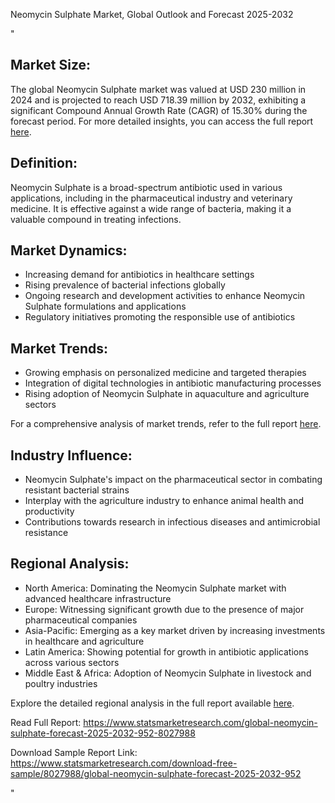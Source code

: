Neomycin Sulphate Market, Global Outlook and Forecast 2025-2032

"<html>
<h2>Market Size:</h2>
<p>The global Neomycin Sulphate market was valued at USD 230 million in 2024 and is projected to reach USD 718.39 million by 2032, exhibiting a significant Compound Annual Growth Rate (CAGR) of 15.30% during the forecast period. For more detailed insights, you can access the full report <a href='https://www.statsmarketresearch.com/global-neomycin-sulphate-forecast-2025-2032-952-8027988'>here</a>.</p>

<h2>Definition:</h2>
<p>Neomycin Sulphate is a broad-spectrum antibiotic used in various applications, including in the pharmaceutical industry and veterinary medicine. It is effective against a wide range of bacteria, making it a valuable compound in treating infections.</p>

<h2>Market Dynamics:</h2>
<ul>
  <li>Increasing demand for antibiotics in healthcare settings</li>
  <li>Rising prevalence of bacterial infections globally</li>
  <li>Ongoing research and development activities to enhance Neomycin Sulphate formulations and applications</li>
  <li>Regulatory initiatives promoting the responsible use of antibiotics</li>
</ul>

<h2>Market Trends:</h2>
<ul>
  <li>Growing emphasis on personalized medicine and targeted therapies</li>
  <li>Integration of digital technologies in antibiotic manufacturing processes</li>
  <li>Rising adoption of Neomycin Sulphate in aquaculture and agriculture sectors</li>
</ul>
<p>For a comprehensive analysis of market trends, refer to the full report <a href='https://www.statsmarketresearch.com/global-neomycin-sulphate-forecast-2025-2032-952-8027988'>here</a>.</p>

<h2>Industry Influence:</h2>
<ul>
  <li>Neomycin Sulphate's impact on the pharmaceutical sector in combating resistant bacterial strains</li>
  <li>Interplay with the agriculture industry to enhance animal health and productivity</li>
  <li>Contributions towards research in infectious diseases and antimicrobial resistance</li>
</ul>

<h2>Regional Analysis:</h2>
<ul>
  <li>North America: Dominating the Neomycin Sulphate market with advanced healthcare infrastructure</li>
  <li>Europe: Witnessing significant growth due to the presence of major pharmaceutical companies</li>
  <li>Asia-Pacific: Emerging as a key market driven by increasing investments in healthcare and agriculture</li>
  <li>Latin America: Showing potential for growth in antibiotic applications across various sectors</li>
  <li>Middle East & Africa: Adoption of Neomycin Sulphate in livestock and poultry industries</li>
</ul>
<p>Explore the detailed regional analysis in the full report available <a href='https://www.statsmarketresearch.com/global-neomycin-sulphate-forecast-2025-2032-952-8027988'>here</a>.</p>

<p>Read Full Report: <a href='https://www.statsmarketresearch.com/global-neomycin-sulphate-forecast-2025-2032-952-8027988'>https://www.statsmarketresearch.com/global-neomycin-sulphate-forecast-2025-2032-952-8027988</a></p>
<p>Download Sample Report Link: <a href='https://www.statsmarketresearch.com/download-free-sample/8027988/global-neomycin-sulphate-forecast-2025-2032-952'>https://www.statsmarketresearch.com/download-free-sample/8027988/global-neomycin-sulphate-forecast-2025-2032-952</a></p>
</html>"
